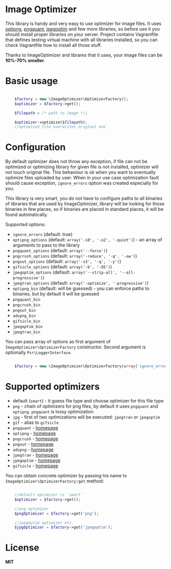 # Image Optimizer

This library is handy and very easy to use optimizer for image files. It uses [optipng][2], [pngquant][1], [jpegoptim][6] and few more libraries,
so before use it you should install proper libraries on your server. Project contains Vagrantfile that defines testing
virtual machine with all libraries installed, so you can check Vagrantfile how to install all those stuff.

Thanks to ImageOptimizer and librares that it uses, your image files can be **10%-70% smaller**.

# Basic usage

```php

    $factory = new \ImageOptimizer\OptimizerFactory();
    $optimizer = $factory->get();

    $filepath = /* path to image */;

    $optimizer->optimize($filepath);
    //optimized file overwrites original one

```

# Configuration

By default optimizer does not throw any exception, if file can not be optimized or optimizing library for given file is
not installed, optimizer will not touch original file. This behaviour is ok when you want to eventually optimize files
uploaded by user. When in your use case optimization fault should cause exception, `ignore_errors` option was created
especially for you.

This library is very smart, you do not have to configure paths to all binaries of libraries that are used by ImageOptimizer,
library will be looking for those binaries in few places, so if binaries are placed in standard places, it will be found
automatically.

Supported options:

* `ignore_errors` (default: true)
* `optipng_options` (default: `array('-i0', '-o2', '-quiet')`) - an array of arguments to pass to the library
* `pngquant_options` (default: `array('--force')`)
* `pngcrush_options` (default: `array('-reduce', '-q', '-ow')`)
* `pngout_options` (default: `array('-s3', '-q', '-y')`)
* `gifsicle_options` (default: `array('-b', '-O5')`)
* `jpegoptim_options` (default: `array('--strip-all', '--all-progressive')`)
* `jpegtran_options` (default: `array('-optimize', '-progressive')`)
* `optipng_bin` (default: will be guessed) - you can enforce paths to binaries, but by default it will be guessed
* `pngquant_bin`
* `pngcrush_bin`
* `pngout_bin`
* `advpng_bin`
* `gifsicle_bin`
* `jpegoptim_bin`
* `jpegtran_bin`

You can pass array of options as first argument of `ImageOptimizer\OptimizerFactory` constructor. Second argument is
optionally `Psr\LoggerInterface`.

```php

    $factory = new \ImageOptimizer\OptimizerFactory(array('ignore_errors' => false), $logger);

```

# Supported optimizers

* default (`smart`) - it guess file type and choose optimizer for this file type
* `png` - chain of optimizers for png files, by default it uses `pngquant` and `optipng`. `pngquant` is lossy optimization
* `jpg` - first of two optimizations will be executed: `jpegtran` or `jpegoptim`
* `gif` - alias to `gifsicle`
* `pngquant` - [homepage][1]
* `optipng` - [homepage][2]
* `pngcrush` - [homepage][3]
* `pngout` - [homepage][4]
* `advpng` - [homepage][5]
* `jpegtran` - [homepage][6]
* `jpegoptim` - [homepage][7]
* `gifsicle` - [homepage][8]

You can obtain concrete optimizer by passing his name to `ImageOptimizer\OptimizerFactory`::`get` method:

```php

    //default optimizer is `smart`
    $optimizer = $factory->get();

    //png optimizer
    $pngOptimizer = $factory->get('png');

    //jpegoptim optimizer etc.
    $jpgOptimizer = $factory->get('jpegoptim');

```

# License

**MIT**

[1]: http://pngquant.org/
[2]: http://optipng.sourceforge.net/
[3]: http://pmt.sourceforge.net/pngcrush/
[4]: http://www.jonof.id.au/kenutils
[5]: http://advancemame.sourceforge.net/doc-advpng.html
[6]: http://jpegclub.org/jpegtran/
[7]: http://freecode.com/projects/jpegoptim
[8]: http://www.lcdf.org/gifsicle/
